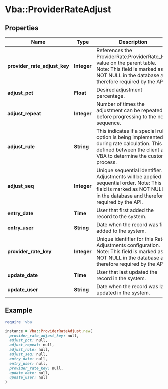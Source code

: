 # Vba::ProviderRateAdjust

## Properties

| Name | Type | Description | Notes |
| ---- | ---- | ----------- | ----- |
| **provider_rate_adjust_key** | **Integer** | References the ProviderRate.ProviderRate_Key value on the parent table. Note: This field is marked as NOT NULL in the database and therefore required by the API. |  |
| **adjust_pct** | **Float** | Desired adjustment percentage. | [optional] |
| **adjust_repeat** | **Integer** | Number of times the adjustment can be repeated before progressing to the next sequence. | [optional] |
| **adjust_rule** | **String** | This indicates if a special rule option is being implemented during rate calculation. This is defined between the client and VBA to determine the custom process. | [optional] |
| **adjust_seq** | **Integer** | Unique sequential identifier. Adjustments will be applied in sequential order. Note: This field is marked as NOT NULL in the database and therefore required by the API. |  |
| **entry_date** | **Time** | User that first added the record to the system. | [optional] |
| **entry_user** | **String** | Date when the record was first added to the system. | [optional] |
| **provider_rate_key** | **Integer** | Unique identifier for this Rate Adjustments configuration. Note: This field is marked as NOT NULL in the database and therefore required by the API. |  |
| **update_date** | **Time** | User that last updated the record in the system. | [optional] |
| **update_user** | **String** | Date when the record was last updated in the system. | [optional] |

## Example

```ruby
require 'vba'

instance = Vba::ProviderRateAdjust.new(
  provider_rate_adjust_key: null,
  adjust_pct: null,
  adjust_repeat: null,
  adjust_rule: null,
  adjust_seq: null,
  entry_date: null,
  entry_user: null,
  provider_rate_key: null,
  update_date: null,
  update_user: null
)
```

